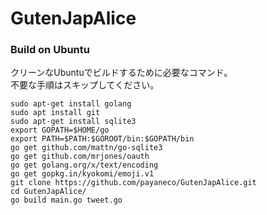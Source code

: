 # GutenJapAlice

### Build on Ubuntu
クリーンなUbuntuでビルドするために必要なコマンド。  
不要な手順はスキップしてください。  

    sudo apt-get install golang
    sudo apt install git
    sudo apt-get install sqlite3
    export GOPATH=$HOME/go
    export PATH=$PATH:$GOROOT/bin:$GOPATH/bin
    go get github.com/mattn/go-sqlite3
    go get github.com/mrjones/oauth
    go get golang.org/x/text/encoding
    go get gopkg.in/kyokomi/emoji.v1
    git clone https://github.com/payaneco/GutenJapAlice.git
    cd GutenJapAlice/
    go build main.go tweet.go 
